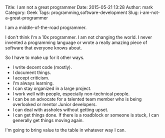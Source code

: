 Title: I am not a great programmer
Date: 2015-05-21 13:28
Author: mark
Category: Geek
Tags: programming,software-development
Slug: i-am-not-a-great-programmer


I am a middle-of-the-road programmer.

I don't think I'm a 10x programmer. I am not changing the world. I never invented a programming language or wrote a really amazing piece of software that everyone knows about.

So I have to make up for it other ways.

* I write decent code (mostly).
* I document things.
* I accept criticism.
* I'm always learning.
* I can stay organized in a large project.
* I work well with people, especially non-technical people.
* I can be an advocate for a talented team member who is being overlooked or mentor Junior developers.
* I can deal with assholes without getting upset.
* I can get things done. If there is a roadblock or someone is stuck, I can generally get things moving again.

I'm going to bring value to the table in whatever way I can.
